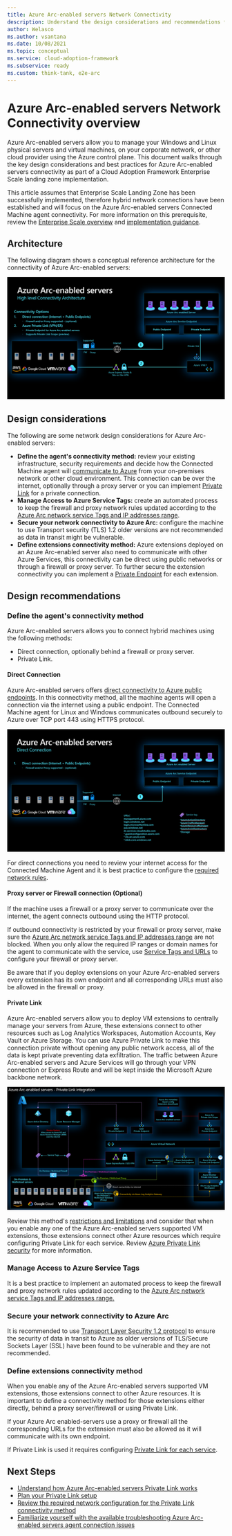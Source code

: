 ```yaml
---
title: Azure Arc-enabled servers Network Connectivity
description: Understand the design considerations and recommendations for network connectivity of Arc-enabled servers
author: Welasco
ms.author: vsantana
ms.date: 10/08/2021
ms.topic: conceptual
ms.service: cloud-adoption-framework
ms.subservice: ready
ms.custom: think-tank, e2e-arc
---
```


# Azure Arc-enabled servers Network Connectivity overview

Azure Arc-enabled servers allow you to manage your Windows and Linux physical servers and virtual machines, on your corporate network, or other cloud provider using the Azure control plane. This document walks through the key design considerations and best practices for Azure Arc-enabled servers connectivity as part of a Cloud Adoption Framework Enterprise Scale landing zone implementation.

This article assumes that Enterprise Scale Landing Zone has been successfully implemented, therefore hybrid network connections have been established and will focus on the Azure Arc-enabled servers Connected Machine agent connectivity. For more information on this prerequisite, review the [Enterprise Scale overview](../../ready/enterprise-scale/index.md) and [implementation guidance](../../ready/enterprise-scale/implementation.md).

## Architecture

The following diagram shows a conceptual reference architecture for the connectivity of Azure Arc-enabled servers:

![A diagram depicting the Enterprise Scale connectivity for Azure Arc-enabled servers on Azure conceptual reference architecture.](./media/arc-enabled-servers-connectivity-options2.png)

## Design considerations

The following are some network design considerations for Azure Arc-enabled servers:

- **Define the agent's connectivity method:** review your existing infrastructure, security requirements and decide how the Connected Machine agent will [communicate to Azure](/azure/azure-arc/servers/agent-overview#networking-configuration) from your on-premises network or other cloud environment. This connection can be over the internet, optionally through a proxy server or you can implement [Private Link](/azure/azure-arc/servers/private-link-security) for a private connection.
- **Manage Access to Azure Service Tags:** create an automated process to keep the firewall and proxy network rules updated according to the [Azure Arc network service Tags and IP addresses range](https://www.microsoft.com/en-us/download/details.aspx?id=56519).
- **Secure your network connectivity to Azure Arc:** configure the machine to use Transport security (TLS) 1.2 older versions are not recommended as data in transit might be vulnerable.
- **Define extensions connectivity method:** Azure extensions deployed on an Azure Arc-enabled server also need to communicate with other Azure Services, this connectivity can be direct using public networks or through a firewall or proxy server. To further secure the extension connectivity you can implement a [Private Endpoint](/azure/azure-arc/servers/private-link-security#how-it-works) for each extension.

## Design recommendations

### Define the agent's connectivity method

Azure Arc-enabled servers allows you to connect hybrid machines using the following methods:

- Direct connection, optionally behind a firewall or proxy server.
- Private Link.

#### Direct Connection

Azure Arc-enabled servers offers [direct connectivity to Azure public endpoints](/azure/azure-arc/servers/agent-overview#networking-configuration). In this connectivity method, all the machine agents will open a connection via the internet using a public endpoint. The Connected Machine agent for Linux and Windows communicates outbound securely to Azure over TCP port 443 using HTTPS protocol.

![Azure Arc-enabled servers connectivity options](./media/arc-enabled-servers-direct-connection.png)

For direct connections you need to review your internet access for the Connected Machine Agent and it is best practice to configure the [required network rules](/azure/azure-arc/servers/agent-overview#networking-configuration).

#### Proxy server or Firewall connection (Optional)

If the machine uses a firewall or a proxy server to communicate over the internet, the agent connects outbound  using the HTTP protocol.

If outbound connectivity is restricted by your firewall or proxy server, make sure the [Azure Arc network service Tags and IP addresses range](/azure/azure-arc/servers/agent-overview#networking-configuration) are not blocked. When you only allow the required IP ranges or domain names for the agent to communicate with the service, use [Service Tags and URLs](https://www.microsoft.com/en-us/download/details.aspx?id=56519) to configure your firewall or proxy server.

Be aware that if you deploy extensions on your Azure Arc-enabled servers every extension has its own endpoint and all corresponding URLs must also be allowed in the firewall or proxy.

#### Private Link

Azure Arc-enabled servers allow you to deploy VM extensions to centrally manage your servers from Azure, these extensions connect to other resources such as Log Analytics Workspaces, Automation Accounts, Key Vault or Azure Storage. You can use Azure Private Link to make this connection private without opening any public network access, all of the data is kept private preventing data exfiltration. The traffic between  Azure Arc-enabled servers and Azure Services will go through your VPN connection or Express Route and will be kept inside the Microsoft Azure backbone network.

![Azure Arc-enabled servers private link topology](./media/arc-enabled-servers-private-link-topology.png)

Review this method's [restrictions and limitations](/azure/azure-arc/servers/private-link-security#restrictions-and-limitations) and consider that when you enable any one of the Azure Arc-enabled servers supported VM extensions, those extensions connect other Azure resources which require configuring Private Link for each service. Review [Azure Private Link security](/azure/azure-arc/servers/private-link-security#how-it-works) for more information.

### Manage Access to Azure Service Tags

It is a best practice to implement an automated process to keep the firewall and proxy network rules updated according to the [Azure Arc network service Tags and IP addresses range.](https://www.microsoft.com/en-us/download/details.aspx?id=56519)

### Secure your network connectivity to Azure Arc

It is recommended to use [Transport Layer Security 1.2 protocol](/azure/azure-arc/servers/agent-overview#transport-layer-security-12-protocol) to ensure the security of data in transit to Azure as older versions of TLS/Secure Sockets Layer (SSL) have been found to be vulnerable and they are not recommended.

### Define extensions connectivity method

When you enable any of the Azure Arc-enabled servers supported VM extensions, those extensions connect to other Azure resources. It is important to define a connectivity method for those extensions either directly, behind a proxy server/firewall or using Private Link.

If your Azure Arc enabled-servers use a proxy or firewall all the corresponding URLs for the extension must also be allowed as it will communicate with its own endpoint.

If Private Link is used it requires configuring [Private Link for each service](/azure/azure-arc/servers/private-link-security#how-it-works).

## Next Steps

- [Understand how Azure Arc-enabled servers Private Link works](/azure/azure-arc/servers/private-link-security#how-it-works)
- [Plan your Private Link setup](/azure/azure-arc/servers/private-link-security#planning-your-private-link-setup)
- [Review the required network configuration for the Private Link connectivity method](/azure/azure-arc/servers/private-link-security#network-configuration)
- [Familiarize yourself with the available troubleshooting Azure Arc-enabled servers agent connection issues](/azure/azure-arc/servers/troubleshoot-agent-onboard)

